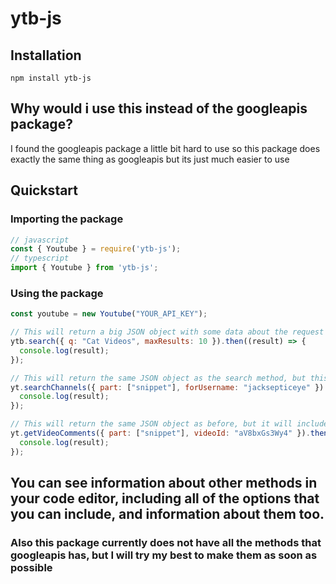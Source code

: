 # ytb-js

## Installation
```
npm install ytb-js
```

## Why would i use this instead of the googleapis package?
I found the googleapis package a little bit hard to use so this package does exactly the same thing as googleapis but its just much easier to use

## Quickstart

### Importing the package

```js
// javascript
const { Youtube } = require('ytb-js');
// typescript
import { Youtube } from 'ytb-js';
```
### Using the package

```js
const youtube = new Youtube("YOUR_API_KEY");

// This will return a big JSON object with some data about the request and data about the first 10 videos that the api found
ytb.search({ q: "Cat Videos", maxResults: 10 }).then((result) => {
  console.log(result);
}); 

// This will return the same JSON object as the search method, but this time it will include data about the specified youtube channel
yt.searchChannels({ part: ["snippet"], forUsername: "jacksepticeye" }).then((result) => {
  console.log(result);
});

// This will return the same JSON object as before, but it will include data about the comments of the specified video
yt.getVideoComments({ part: ["snippet"], videoId: "aV8bxGs3Wy4" }).then((result) => {
  console.log(result);
});
```
## You can see information about other methods in your code editor, including all of the options that you can include, and information about them too.
### Also this package currently does not have all the methods that googleapis has, but I will try my best to make them as soon as possible